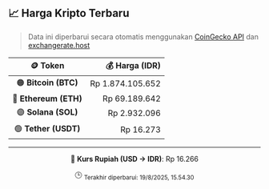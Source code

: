 

<!-- HARGA_KRIPTO -->
## 📈 Harga Kripto Terbaru

> Data ini diperbarui secara otomatis menggunakan [CoinGecko API](https://www.coingecko.com/) dan [exchangerate.host](https://exchangerate.host/)

<div align="center">

| 🪙 Token | 💰 Harga (IDR) |
|:------:|---------------:|
| 🟠 **Bitcoin (BTC)**   | Rp 1.874.105.652 |
| 🔵 **Ethereum (ETH)**  | Rp 69.189.642 |
| 🟣 **Solana (SOL)**    | Rp 2.932.096 |
| 🟢 **Tether (USDT)**   | Rp 16.273 |

---

💱 **Kurs Rupiah (USD → IDR)**: Rp 16.266

🕒 <sub>Terakhir diperbarui: 19/8/2025, 15.54.30</sub>

</div>
<!-- /HARGA_KRIPTO -->